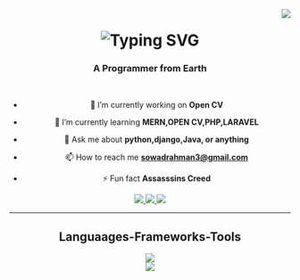 <img align="right" src="https://visitor-badge.laobi.icu/badge?page_id=sowad223.sowad223" />

<h1 align="center">
  <a heref="https://git.io/typing-svg">
    <img src="https://readme-typing-svg.demolab.com?font=Fira+Code&pause=1000&random=false&width=435&lines=Hi+you+are+on+my+property...." alt="Typing SVG" /></a>
</h1>

<h3 align="center">A Programmer from Earth</h3>

</br>

<div align="center">

  - 🔭 I’m currently working on **Open CV**

  - 🌱 I’m currently learning **MERN,OPEN CV,PHP,LARAVEL**

  - 💬 Ask me about **python,django,Java, or anything**

  - 📫 How to reach me **sowadrahman3@gmail.com**

  - ⚡ Fun fact **Assasssins Creed**

</div>

<div align="center">
  <a href="mailto:sowadrahman3@gmail.com">
    <img src="https://img.shields.io/badge/Gmail-D14836?style=for-the-badge&logo=gmail&logoColor=red" target="_blank/>
  </a>
  <a href="https://codeforces.com/profile/Sowad232" target="_blank">
    <img src="https://img.shields.io/badge/Codeforces-445f9d?style=for-the-badge&logo=Codeforces&logoColor=white" target=_blank/>
  </a>
  <a href="https://www.linkedin.com/in/sowad-rahman-b9b390283/" target=_blank>
    <img src="https://img.shields.io/badge/LinkedIn-0077B5?style=for-the-badge&logo=linkedin&logoColor=white" target=_blank/>
  </a>
</div>

<hr/>

<h2 align="center"> Languaages-Frameworks-Tools</h2
</br>
<div align="center">
  <a href="https://skillicons.dev">
    <img src="https://skillicons.dev/icons?i=java,python,github,html,git" /><br>
    <img src="https://skillicons.dev/icons?i=django,php,css,laravel,linux" />
  </a>
</div> 

    


  
  


